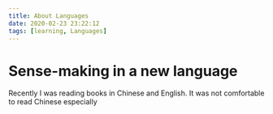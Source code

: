 ```yaml
---
title: About Languages
date: 2020-02-23 23:22:12
tags: [learning, Languages]
---
```

# Sense-making in a new language

Recently I was reading books in Chinese and English. 
It was not comfortable to read Chinese especially 